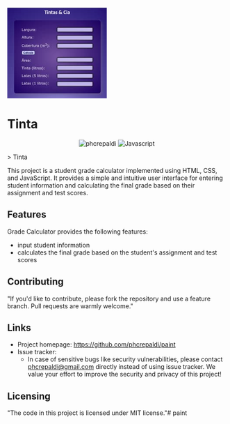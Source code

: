 ![Alt text](tinta.jpeg)
# Tinta
<p align="center">
 <img src="https://img.shields.io/static/v1?label=Behance&message=phcrepaldi&color=199ca8&labelColor=000000" alt="phcrepaldi" />
 <img src="https://img.shields.io/static/v1?label=Type&message=Javascript&color=199ca8&labelColor=000000" alt="Javascript" />
</p>
> Tinta

This project is a student grade calculator implemented using HTML, CSS, and JavaScript. It provides a simple and intuitive user interface for entering student information and calculating the final grade based on their assignment and test scores.

## Features

Grade Calculator provides the following features:
* input student information
* calculates the final grade based on the student's assignment and test scores

## Contributing

"If you'd like to contribute, please fork the repository and use a feature
branch. Pull requests are warmly welcome."

## Links

- Project homepage: https://github.com/phcrepaldi/paint
- Issue tracker:
  - In case of sensitive bugs like security vulnerabilities, please contact
    phcrepaldi@gmail.com directly instead of using issue tracker. We value your effort to improve the security and privacy of this project!

## Licensing

"The code in this project is licensed under MIT license."# paint
